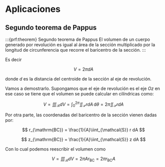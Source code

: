 # Aplicaciones

## Segundo teorema de Pappus

:::{prf:theorem} Segundo teorema de Pappus 
El volumen de un cuerpo generado por revolución es igual al área de la sección multiplicado por la longitud de circunferencia que recorre el baricentro de la sección.
:::

Es decir

$$
V = 2\pi d A
$$

donde $d$ es la distancia del centroide de la sección al eje de revolución.

Vamos a demostrarlo. Supongamos que el eje de revolución es el eje $Oz$ en ese caso se tiene que el volumen se puede calcular en cilíndricas como:

$$
V = \iiint_\mathcal{B} dV= \int_0^{2\pi} \iint_\mathcal{S} r dA \,\mathrm{d}\theta  = 2\pi \iint_\mathcal{S} r dA
$$

Por otra parte, las coordenadas del baricentro de la sección vienen dadas por:

$$
r_{\mathrm{BC}} = \frac{1}{A}\iint_{\mathcal{S}} r dA
$$

$$
z_{\mathrm{BC}} = \frac{1}{A}\iint_{\mathcal{S}} z dA
$$

Con lo cual podemos reescribir el volumen como

$$
V = \iiint_\mathcal{B} dV= {2\pi} A r_\mathrm{BC} = 2\pi r_\mathrm{BC} A
$$

